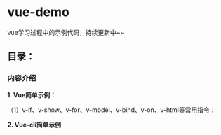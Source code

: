 # vue-demo
vue学习过程中的示例代码，持续更新中~~

## 目录：

### 内容介绍

**1. Vue简单示例：** 

（1）v-if、v-show、v-for、v-model、v-bind、v-on、v-html等常用指令；

**2. Vue-cli简单示例**

